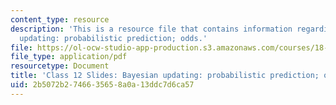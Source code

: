 ```yaml
---
content_type: resource
description: 'This is a resource file that contains information regarding bayesian
  updating: probabilistic prediction; odds.'
file: https://ol-ocw-studio-app-production.s3.amazonaws.com/courses/18-05-introduction-to-probability-and-statistics-spring-2014/2b5072b2746635658a0a13ddc7d6ca57_MIT18_05S14_class12slides.pdf
file_type: application/pdf
resourcetype: Document
title: 'Class 12 Slides: Bayesian updating: probabilistic prediction; odds'
uid: 2b5072b2-7466-3565-8a0a-13ddc7d6ca57
---
```

